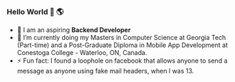 ### Hello World 👋 🌎

- 👾 I am an aspiring **Backend Developer**
- 🔭  I’m currently doing my Masters in Computer Science at Georgia Tech (Part-time) and a Post-Graduate Diploma in Mobile App Development at Conestoga College - Waterloo, ON, Canada.
- ⚡  Fun fact: I found a loophole on facebook that allows anyone to send a message as anyone using fake mail headers, when I was 13.
